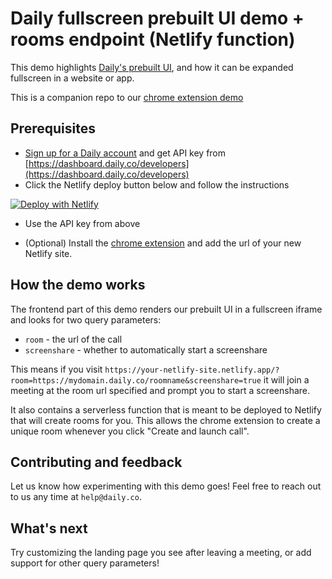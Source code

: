 # Daily fullscreen prebuilt UI demo + rooms endpoint (Netlify function)

This demo highlights [Daily's prebuilt UI](https://www.daily.co/blog/prebuilt-ui/), and how it can be expanded fullscreen in a website or app.

This is a companion repo to our [chrome extension demo](https://github.com/daily-demos/screenshare-chrome-ext)

## Prerequisites

- [Sign up for a Daily account](https://dashboard.daily.co/signup) and get API key from [https://dashboard.daily.co/developers](https://dashboard.daily.co/developers)
- Click the Netlify deploy button below and follow the instructions

[![Deploy with Netlify](https://www.netlify.com/img/deploy/button.svg)](https://app.netlify.com/start/deploy?repository=https://github.com/daily-demos/prebuilt-and-serverless)

- Use the API key from above

- (Optional) Install the [chrome extension](https://github.com/daily-demos/screenshare-chrome-ext) and add the url of your new Netlify site. 

## How the demo works

The frontend part of this demo renders our prebuilt UI in a fullscreen iframe and looks for two query parameters: 
- `room` - the url of the call 
- `screenshare` - whether to automatically start a screenshare 

This means if you visit `https://your-netlify-site.netlify.app/?room=https://mydomain.daily.co/roomname&screenshare=true` it will join a meeting at the room url specified and prompt you to start a screenshare. 

It also contains a serverless function that is meant to be deployed to Netlify that will create rooms for you. This allows the chrome extension to create a unique room whenever you click "Create and launch call". 

## Contributing and feedback

Let us know how experimenting with this demo goes! Feel free to reach out to us any time at `help@daily.co`.

## What's next

Try customizing the landing page you see after leaving a meeting, or add support for other query parameters! 